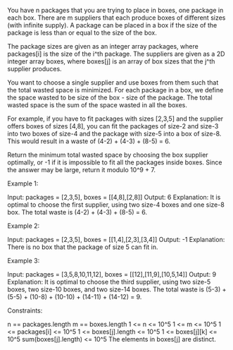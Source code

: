 You have n packages that you are trying to place in boxes, one package in
each box. There are m suppliers that each produce boxes of different sizes
(with infinite supply). A package can be placed in a box if the size of the
package is less than or equal to the size of the box.

The package sizes are given as an integer array packages, where packages[i]
is the size of the i^th package. The suppliers are given as a 2D integer
array boxes, where boxes[j] is an array of box sizes that the j^th supplier
produces.

You want to choose a single supplier and use boxes from them such that the
total wasted space is minimized. For each package in a box, we define the
space wasted to be size of the box - size of the package. The total wasted
space is the sum of the space wasted in all the boxes.


For example, if you have to fit packages with sizes [2,3,5] and the supplier
offers boxes of sizes [4,8], you can fit the packages of size-2 and size-3
into two boxes of size-4 and the package with size-5 into a box of size-8.
This would result in a waste of (4-2) + (4-3) + (8-5) = 6.


Return the minimum total wasted space by choosing the box supplier optimally,
or -1 if it is impossible to fit all the packages inside boxes. Since the
answer may be large, return it modulo 10^9 + 7.


Example 1:


Input: packages = [2,3,5], boxes = [[4,8],[2,8]]
Output: 6
Explanation: It is optimal to choose the first supplier, using two size-4
boxes and one size-8 box.
The total waste is (4-2) + (4-3) + (8-5) = 6.


Example 2:


Input: packages = [2,3,5], boxes = [[1,4],[2,3],[3,4]]
Output: -1
Explanation: There is no box that the package of size 5 can fit in.


Example 3:


Input: packages = [3,5,8,10,11,12], boxes = [[12],[11,9],[10,5,14]]
Output: 9
Explanation: It is optimal to choose the third supplier, using two size-5
boxes, two size-10 boxes, and two size-14 boxes.
The total waste is (5-3) + (5-5) + (10-8) + (10-10) + (14-11) + (14-12) =
9.



Constraints:


n == packages.length
m == boxes.length
1 <= n <= 10^5
1 <= m <= 10^5
1 <= packages[i] <= 10^5
1 <= boxes[j].length <= 10^5
1 <= boxes[j][k] <= 10^5
sum(boxes[j].length) <= 10^5
The elements in boxes[j] are distinct.





